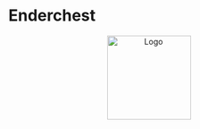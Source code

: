 ﻿# Enderchest
 
 <p align="center">
  <a href="https://github.com/snehd-eep/Ender-chest">
    <img src="https://doc-08-18-docs.googleusercontent.com/docs/securesc/bv28heuiolj86vprae24pljhr23c2vp0/sujf19bns7fm2q97508arug3809ins87/1625404200000/02570572418403121426/12736007393116587478/0B9o1MNFt5ld1N3k1cm9tVnZxQjg?authuser=0&nonce=nltm41ul43in4&user=12736007393116587478&hash=7o1rar20l1v34eltujp5v79rg6icchav" alt="Logo" width="150" height="150">
  </a>
